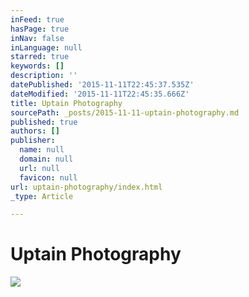 ```yaml
---
inFeed: true
hasPage: true
inNav: false
inLanguage: null
starred: true
keywords: []
description: ''
datePublished: '2015-11-11T22:45:37.535Z'
dateModified: '2015-11-11T22:45:35.666Z'
title: Uptain Photography
sourcePath: _posts/2015-11-11-uptain-photography.md
published: true
authors: []
publisher:
  name: null
  domain: null
  url: null
  favicon: null
url: uptain-photography/index.html
_type: Article

---
```

# Uptain Photography
![](https://the-grid-user-content.s3-us-west-2.amazonaws.com/a5de9107-142a-4419-9d49-1baa413e747a.jpg)